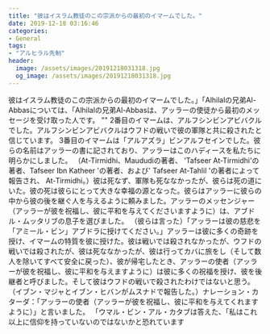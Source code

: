 ```yaml
---
title: "彼はイスラム教徒のこの宗派からの最初のイマームでした。"
date: 2019-12-18 03:16:46
categories:
- General
tags:
- "アルヒラル先制"
header:
  image: /assets/images/20191218031318.jpg
  og_image: /assets/images/20191218031318.jpg
---
```


彼はイスラム教徒のこの宗派からの最初のイマームでした。」「Alhilalの兄弟Al-Abbasについては、「Alhilalの兄弟Al-Abbasは、アッラーの使徒から最初のメッセージを受け取った人です。 &quot;&quot; 2番目のイマームは、アルフシンビンアビバクルでした。アルフシンビンアビバクルはウフドの戦いで彼の軍隊と共に殺されたと信じています。 3番目のイマームは「アルアズラ」ビンアルフセインでした。彼らの名前はアッラーの書に記されており、アッラーはこのハディースを私たちに明らかにしました。 （At-Tirmidhi、Maududiの著者、 &#39;Tafseer At-Tirmidhi&#39;の著者、Tafseer Ibn Katheer &#39;の著者、および&#39; Tafseer At-Tahlil &#39;の著者によって報告され、 At-Tirmidhi。）彼は死なず、軍隊も死ななかったが、彼らは死の道にいた。彼の死は彼らにとって大きな幸福の源となった。彼らはアッラーに彼らの中から彼の後を継ぐ人を与えるように頼みました。アッラーのメッセンジャー（アッラーが彼を祝福し、彼に平和を与えてくださいますように）は、アブドル・ムッタリブの息子を選びました。 （彼らは言った）「アッラーは彼の慈悲を「アミール・ビン」アブドラに授けてください。」アッラーは彼に多くの奇跡を授け、イマームの特質を彼に授けた。彼は戦いでは殺されなかったが、ウフドの戦いでは殺されたが、彼は死ななかったが、彼は行ってカバに旅をし（そして数人を除いてすべて安全に戻った）、彼が帰宅したとき、アッラーの使者（アッラーが彼を祝福し、彼に平和を与えますように）は彼に多くの祝福を授け、彼を後継者と呼びました。そして彼はウフドの戦いで殺されたわけではないと思う。 （イブン・マジャとイブン・ヒバンがムスナドで報告した。）ナレーション・カターダ：「アッラーの使者（アッラーが彼を祝福し、彼に平和を与えてくれますように）」と言いました。 「ウマル・ビン・アル・カタブは答えた、「私はこれ以上に信仰を持っていないのではないかと恐れています
